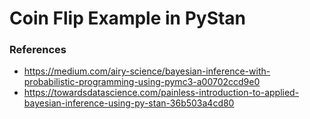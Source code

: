 # Coin Flip Example in PyStan

### References

- https://medium.com/airy-science/bayesian-inference-with-probabilistic-programming-using-pymc3-a00702ccd9e0
- https://towardsdatascience.com/painless-introduction-to-applied-bayesian-inference-using-py-stan-36b503a4cd80
